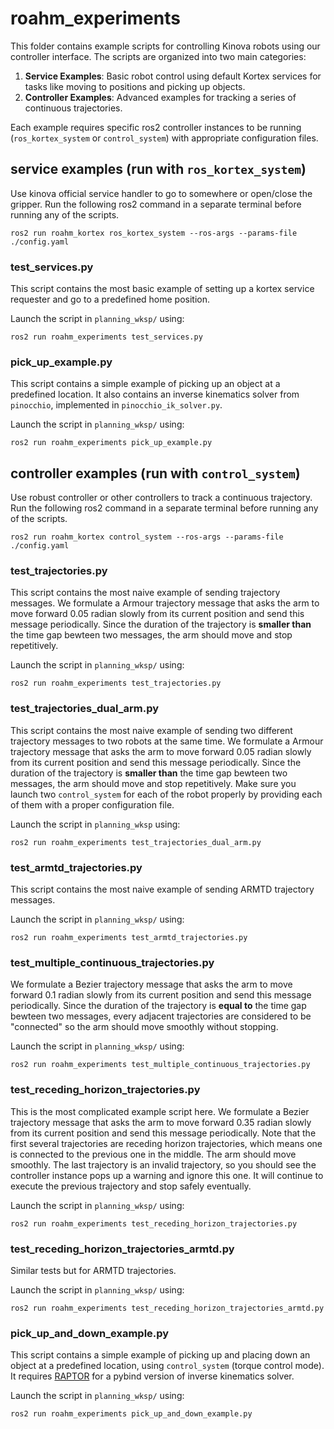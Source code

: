 # roahm_experiments

This folder contains example scripts for controlling Kinova robots using our controller interface. 
The scripts are organized into two main categories:

1. **Service Examples**: Basic robot control using default Kortex services for tasks like moving to positions and picking up objects.
2. **Controller Examples**: Advanced examples for tracking a series of continuous trajectories.

Each example requires specific ros2 controller instances to be running (`ros_kortex_system` or `control_system`) with appropriate configuration files.

## service examples (run with `ros_kortex_system`)

Use kinova official service handler to go to somewhere or open/close the gripper.
Run the following ros2 command in a separate terminal before running any of the scripts.
```shell
ros2 run roahm_kortex ros_kortex_system --ros-args --params-file ./config.yaml
```

### test_services.py
This script contains the most basic example of setting up a kortex service requester and go to a predefined home position.

Launch the script in `planning_wksp/` using:
```shell
ros2 run roahm_experiments test_services.py
```

### pick_up_example.py
This script contains a simple example of picking up an object at a predefined location.
It also contains an inverse kinematics solver from `pinocchio`, implemented in `pinocchio_ik_solver.py`.

Launch the script in `planning_wksp/` using:
```shell
ros2 run roahm_experiments pick_up_example.py
```

## controller examples (run with `control_system`)

Use robust controller or other controllers to track a continuous trajectory.
Run the following ros2 command in a separate terminal before running any of the scripts.
```shell
ros2 run roahm_kortex control_system --ros-args --params-file ./config.yaml
```

### test_trajectories.py
This script contains the most naive example of sending trajectory messages.
We formulate a Armour trajectory message that asks the arm to move forward 0.05 radian slowly from its current position and send this message periodically.
Since the duration of the trajectory is **smaller than** the time gap bewteen two messages, the arm should move and stop repetitively.

Launch the script in `planning_wksp/` using:
```shell
ros2 run roahm_experiments test_trajectories.py
```

### test_trajectories_dual_arm.py
This script contains the most naive example of sending two different trajectory messages to two robots at the same time.
We formulate a Armour trajectory message that asks the arm to move forward 0.05 radian slowly from its current position and send this message periodically.
Since the duration of the trajectory is **smaller than** the time gap bewteen two messages, the arm should move and stop repetitively.
Make sure you launch two `control_system` for each of the robot properly by providing each of them with a proper configuration file.

Launch the script in `planning_wksp` using:
```shell
ros2 run roahm_experiments test_trajectories_dual_arm.py
```

### test_armtd_trajectories.py
This script contains the most naive example of sending ARMTD trajectory messages.

Launch the script in `planning_wksp/` using:
```shell
ros2 run roahm_experiments test_armtd_trajectories.py
```

### test_multiple_continuous_trajectories.py
We formulate a Bezier trajectory message that asks the arm to move forward 0.1 radian slowly from its current position and send this message periodically.
Since the duration of the trajectory is **equal to** the time gap bewteen two messages, every adjacent trajectories are considered to be "connected" so the arm should move smoothly without stopping.

Launch the script in `planning_wksp/` using:
```shell
ros2 run roahm_experiments test_multiple_continuous_trajectories.py
```

### test_receding_horizon_trajectories.py
This is the most complicated example script here.
We formulate a Bezier trajectory message that asks the arm to move forward 0.35 radian slowly from its current position and send this message periodically.
Note that the first several trajectories are receding horizon trajectories, which means one is connected to the previous one in the middle.
The arm should move smoothly.
The last trajectory is an invalid trajectory, so you should see the controller instance pops up a warning and ignore this one. 
It will continue to execute the previous trajectory and stop safely eventually. 

Launch the script in `planning_wksp/` using:
```shell
ros2 run roahm_experiments test_receding_horizon_trajectories.py
```

### test_receding_horizon_trajectories_armtd.py
Similar tests but for ARMTD trajectories.

Launch the script in `planning_wksp/` using:
```shell
ros2 run roahm_experiments test_receding_horizon_trajectories_armtd.py
```

### pick_up_and_down_example.py
This script contains a simple example of picking up and placing down an object at a predefined location, using `control_system` (torque control mode).
It requires [RAPTOR](https://github.com/roahmlab/RAPTOR) for a pybind version of inverse kinematics solver.

Launch the script in `planning_wksp/` using:
```shell
ros2 run roahm_experiments pick_up_and_down_example.py
```
